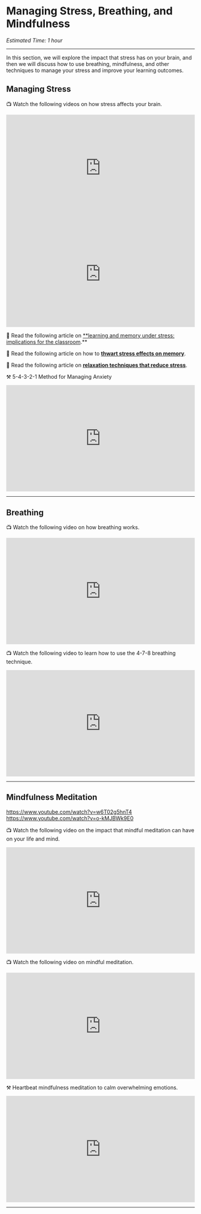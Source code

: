 # Managing Stress, Breathing, and Mindfulness

*Estimated Time: 1 hour*

---

In this section, we will explore the impact that stress has on your brain, and then we will discuss how to use breathing, mindfulness, and other techniques to manage your stress and improve your learning outcomes.

## Managing Stress

<aside>


📺 Watch the following videos on how stress affects your brain.

</aside>

<div style="position: relative; padding-bottom: 56.25%; height: 0;"><iframe src="https://www.youtube.com/embed/WuyPuH9ojCE" title="YouTube video player" frameborder="0" allow="accelerometer; autoplay; clipboard-write; encrypted-media; gyroscope; picture-in-picture" allowfullscreen style="position: absolute; top: 0; left: 0; width: 100%; height: 100%;"></iframe></div>


<div style="position: relative; padding-bottom: 56.25%; height: 0;"><iframe src="https://www.youtube.com/embed/hyg7lcU4g8E" title="YouTube video player" frameborder="0" allow="accelerometer; autoplay; clipboard-write; encrypted-media; gyroscope; picture-in-picture" allowfullscreen style="position: absolute; top: 0; left: 0; width: 100%; height: 100%;"></iframe></div>


<aside>


📖 Read the following article on [**learning and memory under stress: implications for the classroom](https://www.nature.com/articles/npjscilearn201611).**

</aside>

<aside>


📖 Read the following article on how to [**thwart stress effects on memory**](https://www.psychologytoday.com/us/blog/memory-medic/201612/thwart-stress-effects-memory).

</aside>

<aside>


📖 Read the following article on [**relaxation techniques that reduce stress**](https://www.mayoclinic.org/healthy-lifestyle/stress-management/in-depth/relaxation-technique/art-20045368).

</aside>

<aside>


⚒️ 5-4-3-2-1 Method for Managing Anxiety

</aside>

<div style="position: relative; padding-bottom: 56.25%; height: 0;"><iframe src="https://www.youtube.com/embed/30VMIEmA114" title="YouTube video player" frameborder="0" allow="accelerometer; autoplay; clipboard-write; encrypted-media; gyroscope; picture-in-picture" allowfullscreen style="position: absolute; top: 0; left: 0; width: 100%; height: 100%;"></iframe></div>


---

## Breathing

<aside>


📺 Watch the following video on how breathing works.

</aside>


<div style="position: relative; padding-bottom: 56.25%; height: 0;"><iframe src="https://www.youtube.com/embed/Kl4cU9sG_08" title="YouTube video player" frameborder="0" allow="accelerometer; autoplay; clipboard-write; encrypted-media; gyroscope; picture-in-picture" allowfullscreen style="position: absolute; top: 0; left: 0; width: 100%; height: 100%;"></iframe></div>

<aside>


📺 Watch the following video to learn how to use the 4-7-8 breathing technique.

</aside>

<div style="position: relative; padding-bottom: 56.25%; height: 0;"><iframe src="https://www.youtube.com/embed/kpSkoXRrZnE" title="YouTube video player" frameborder="0" allow="accelerometer; autoplay; clipboard-write; encrypted-media; gyroscope; picture-in-picture" allowfullscreen style="position: absolute; top: 0; left: 0; width: 100%; height: 100%;"></iframe></div>

---

## Mindfulness Meditation

<aside>

https://www.youtube.com/watch?v=w6T02g5hnT4
https://www.youtube.com/watch?v=o-kMJBWk9E0

📺 Watch the following video on the impact that mindful meditation can have on your life and mind.

</aside>

<div style="position: relative; padding-bottom: 56.25%; height: 0;"><iframe src="https://www.youtube.com/embed/jCJdl6Vs7wg" title="YouTube video player" frameborder="0" allow="accelerometer; autoplay; clipboard-write; encrypted-media; gyroscope; picture-in-picture" allowfullscreen style="position: absolute; top: 0; left: 0; width: 100%; height: 100%;"></iframe></div>

<aside>


📺 Watch the following video on mindful meditation.

</aside>

<div style="position: relative; padding-bottom: 56.25%; height: 0;"><iframe src="https://www.youtube.com/embed/qzR62JJCMBQ" title="YouTube video player" frameborder="0" allow="accelerometer; autoplay; clipboard-write; encrypted-media; gyroscope; picture-in-picture" allowfullscreen style="position: absolute; top: 0; left: 0; width: 100%; height: 100%;"></iframe></div>

<aside>


⚒️ Heartbeat mindfulness meditation to calm overwhelming emotions.

</aside>

<div style="position: relative; padding-bottom: 56.25%; height: 0;"><iframe src="https://www.youtube.com/embed/3iUf73v92lI" title="YouTube video player" frameborder="0" allow="accelerometer; autoplay; clipboard-write; encrypted-media; gyroscope; picture-in-picture" allowfullscreen style="position: absolute; top: 0; left: 0; width: 100%; height: 100%;"></iframe></div>

---

